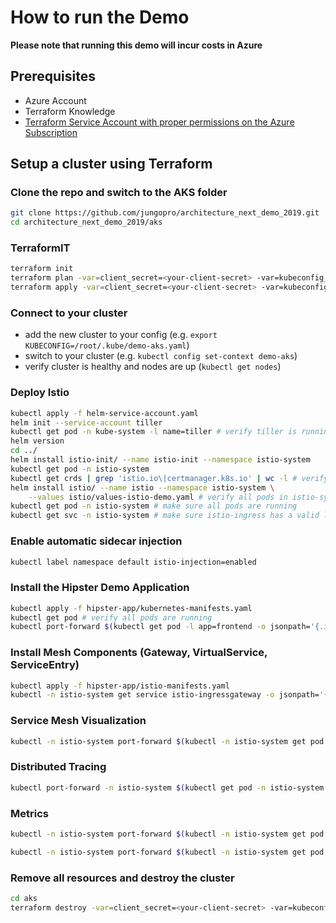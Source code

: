 # How to run the Demo

**Please note that running this demo will incur costs in Azure**

## Prerequisites

- Azure Account
- Terraform Knowledge
- [Terraform Service Account with proper permissions on the Azure Subscription](https://www.terraform.io/docs/providers/azurerm/auth/service_principal_client_secret.html)

## Setup a cluster using Terraform

### Clone the repo and switch to the AKS folder

```bash
git clone https://github.com/jungopro/architecture_next_demo_2019.git
cd architecture_next_demo_2019/aks
```

### TerraformIT

```bash
terraform init
terraform plan -var=client_secret=<your-client-secret> -var=kubeconfig_path="/root/.kube/demo-aks.yaml"
terraform apply -var=client_secret=<your-client-secret> -var=kubeconfig_path="/root/.kube/demo-aks.yaml"
```

### Connect to your cluster

- add the new cluster to your config (e.g. `export KUBECONFIG=/root/.kube/demo-aks.yaml`)
- switch to your cluster (e.g. `kubectl config set-context demo-aks`)
- verify cluster is healthy and nodes are up (`kubectl get nodes`)

### Deploy Istio

```bash
kubectl apply -f helm-service-account.yaml
helm init --service-account tiller
kubectl get pod -n kube-system -l name=tiller # verify tiller is running
helm version
cd ../
helm install istio-init/ --name istio-init --namespace istio-system
kubectl get pod -n istio-system
kubectl get crds | grep 'istio.io\|certmanager.k8s.io' | wc -l # verify 53 CRDs created
helm install istio/ --name istio --namespace istio-system \
    --values istio/values-istio-demo.yaml # verify all pods in istio-system are running. wait ~ 4-5 minutes for completion
kubectl get pod -n istio-system # make sure all pods are running
kubectl get svc -n istio-system # make sure istio-ingress has a valid loadbalancer external IP
```

### Enable automatic sidecar injection

```bash
kubectl label namespace default istio-injection=enabled
```

### Install the Hipster Demo Application

```bash
kubectl apply -f hipster-app/kubernetes-manifests.yaml
kubectl get pod # verify all pods are running
kubectl port-forward $(kubectl get pod -l app=frontend -o jsonpath='{.items[0].metadata.name}') :8080 #open the forwarded port in your browser and access the app to verify it's working correctly
```

### Install Mesh Components (Gateway, VirtualService, ServiceEntry)

```bash
kubectl apply -f hipster-app/istio-manifests.yaml
kubectl -n istio-system get service istio-ingressgateway -o jsonpath='{.status.loadBalancer.ingress[0].ip}' # get the Azure loadbalancer IP. Open the IP in your browser to access the app via the ingress gateway
```

### Service Mesh Visualization

```bash
kubectl -n istio-system port-forward $(kubectl -n istio-system get pod -l app=kiali -o jsonpath='{.items[0].metadata.name}') 20001:20001 # open http://localhost:20001/kiali/console/ with admin:admin
```

### Distributed Tracing

```bash
kubectl port-forward -n istio-system $(kubectl get pod -n istio-system -l app=jaeger -o jsonpath='{.items[0].metadata.name}') 16686:16686
```

### Metrics

```bash
kubectl -n istio-system port-forward $(kubectl -n istio-system get pod -l app=prometheus -o jsonpath='{.items[0].metadata.name}') 9090:9090 # prometheus

kubectl -n istio-system port-forward $(kubectl -n istio-system get pod -l app=grafana -o jsonpath='{.items[0].metadata.name}') 3000:3000 # grafana
```

### Remove all resources and destroy the cluster

```bash
cd aks
terraform destroy -var=client_secret=<your-client-secret> -var=kubeconfig_path="/root/.kube/demo-aks.yaml"
```